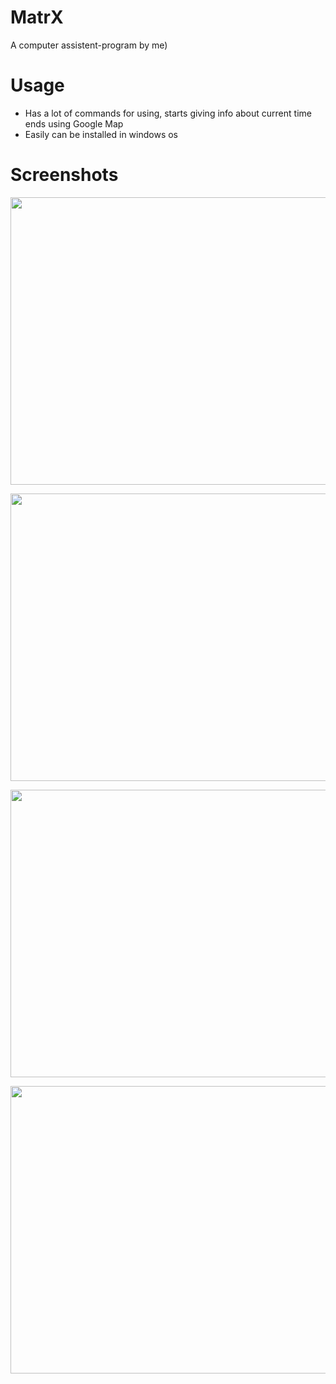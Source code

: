 # MatrX
A computer assistent-program by me)

# Usage
- Has a lot of commands for using, starts giving info about current time ends using Google Map
- Easily can be installed in windows os

# Screenshots
<p align="center">
  <img width="613" height="460" src="https://i.imgur.com/WzJuQXP.pngg">
</p>

<p align="center">
  <img width="613" height="460" src="https://i.imgur.com/WOtRv8O.png">
</p>

<p align="center">
  <img width="613" height="460" src="https://i.imgur.com/wEBwBzg.png">
</p>

<p align="center">
  <img width="613" height="460" src="https://i.imgur.com/vdnlL6E.png">
</p>
